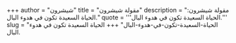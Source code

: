 +++
author = "شيشرون"
title = "مقولة شيشرون"
description = "مقولة شيشرون: الحياة السعيدة تكون في هدوء البال."
quote = '''الحياة السعيدة تكون في هدوء البال.''' 
slug = "الحياة-السعيدة-تكون-في-هدوء-البال"
+++
الحياة السعيدة تكون في هدوء البال.
